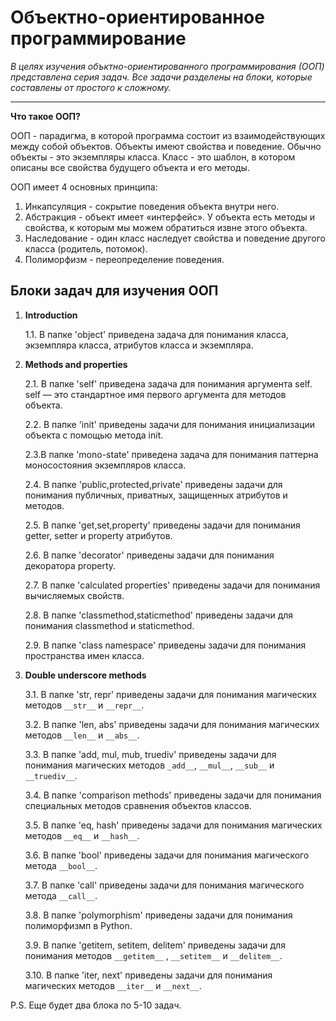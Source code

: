 # **Объектно-ориентированное программирование**

*В целях изучения объктно-ориентированного программирования (ООП) представлена серия задач. Все задачи разделены на блоки, которые составлены от простого к сложному.*

_______
**Что такое ООП?**

ООП - парадигма, в которой программа состоит из взаимодействующих между собой объектов. Объекты имеют свойства и поведение. Обычно объекты - это экземпляры класса. Класс - это шаблон, в котором описаны все свойства будущего объекта и его методы.

ООП имеет 4 основных принципа:

1. Инкапсуляция - сокрытие поведения объекта внутри него.
2. Абстракция - объект имеет «интерфейс». У объекта есть методы и свойства, к которым мы можем обратиться извне этого объекта.
3. Наследование - один класс наследует свойства и поведение другого класса (родитель, потомок).
4. Полиморфизм - переопределение поведения.

## **Блоки задач для изучения ООП**

1. **Introduction**
   
   1.1. В папке 'object' приведена задача для понимания класса, экземпляра класса, атрибутов класса и экземпляра.

2. **Methods and properties**
   
   2.1. В папке 'self' приведена задача для понимания аргумента self.
   self — это стандартное имя первого аргумента для методов объекта.

   2.2. В папке 'init' приведены задачи для понимания инициализации объекта с помощью метода init.

   2.3.В папке 'mono-state' приведена задача для понимания паттерна моносостояния экземпляров класса.

   2.4. В папке 'public,protected,private' приведены задачи для понимания публичных, приватных, защищенных атрибутов и методов.

   2.5. В папке 'get,set,property' приведены задачи для понимания getter, setter и property атрибутов.

   2.6. В папке 'decorator' приведены задачи для понимания декоратора property.

   2.7. В папке 'calculated properties' приведены задачи для понимания вычисляемых свойств.

   2.8. В папке 'classmethod,staticmethod' приведены задачи для понимания classmethod и staticmethod.

   2.9. В папке 'class namespace' приведены задачи для понимания пространства имен класса.

3. **Double underscore methods**
   
   3.1. В папке 'str, repr' приведены задачи для понимания магических методов `__str__` и `__repr__`.

   3.2. В папке 'len, abs' приведены задачи для понимания магических методов `__len__` и `__abs__`.

   3.3. В папке 'add, mul, mub, truediv' приведены задачи для понимания магических методов `_add__`, `__mul__`, `__sub__` и `__truediv__`.

   3.4. В папке 'comparison methods' приведены задачи для понимания cпециальных методов сравнения объектов классов.

   3.5. В папке 'eq, hash' приведены задачи для понимания магических методов `__eq__` и `__hash__`.

   3.6. В папке 'bool' приведены задачи для понимания магического метода `__bool__`.

   3.7. В папке 'call' приведены задачи для понимания магического метода `__call__`.  

   3.8. В папке 'polymorphism' приведены задачи для понимания полиморфизмп в Python.

   3.9. В папке 'getitem, setitem, delitem' приведены задачи для понимания методов `__getitem__` , `__setitem__` и `__delitem__`.

   3.10. В папке 'iter, next' приведены задачи для понимания магических методов `__iter__` и `__next__`.  

P.S. Еще будет два блока по 5-10 задач.